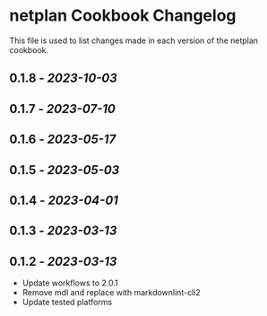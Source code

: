 # netplan Cookbook Changelog

This file is used to list changes made in each version of the netplan cookbook.

## 0.1.8 - *2023-10-03*

## 0.1.7 - *2023-07-10*

## 0.1.6 - *2023-05-17*

## 0.1.5 - *2023-05-03*

## 0.1.4 - *2023-04-01*

## 0.1.3 - *2023-03-13*

## 0.1.2 - *2023-03-13*

- Update workflows to 2.0.1
- Remove mdl and replace with markdownlint-cli2
- Update tested platforms
